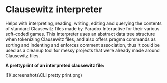 # Clausewitz interpreter
Helps with interpreting, reading, writing, editing and querying the contents of standard Clausewitz files made by Paradox Interactive for their various soft-coded games. This interpreter uses an abstract data tree structure when tokenizing Clausewitz files, and also offers pragma commands as sorting and indenting and enforces comment association, thus it could be used as a cleanup tool for messy projects that were already made around Clausewitz files.

**A prettyprint of an interpreted clausewitz file:**

![](.screenshots\CLI pretty print.png)